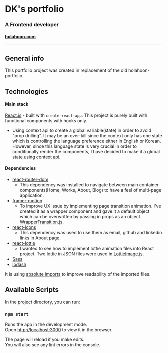 # DK's portfolio
### A Frontend developer
#### [holahoon.com](https://holahoon.com/)
---

## General info
This portfolio project was created in replacement of the old holahoon-portfolio.

## Technologies

#### Main stack
 [React.js](https://reactjs.org/) - built with `create-react-app`. This project is purely built with functional components with hooks only.
 - Using context api to create a global variable(state) in order to avoid "prop drilling". It may be an over-kill since the context only has one state which is controlling the language preference either in English or Korean. However, since this language state is very crucial in order to conditionally render the components, I have decided to make it a global state using context api.

#### Dependencies
- [react-router-dom](https://reactrouter.com/web/guides/quick-start)
  - This dependency was installed to navigate between main container components(Home, Works, About, Blog) to have a feel of multi-page application.
- [framer-motion](https://www.framer.com/motion/)
  - To improve UX issue by implementing page transition animation. I've created it as a wrapper component and gave it a default object which can be overwritten by passing in props as an object [WrapperTransition.js](./src/components/wrapperContainerTransition/WrapperTransition.js).
- [react-icons](https://react-icons.github.io/react-icons/)
  - This dependency was used to use them as email, github and linkedin links in About page.
- [react-lottie](https://github.com/chenqingspring/react-lottie#readme)
  - I wanted to see how to implement lottie animation files into React project. Two lottie in JSON files were used in [LottieImage.js](./src/components/lottieImage/LottieImage.js).
- [Sass](https://sass-lang.com/)
- [lodash](https://lodash.com/)

It is using [absolute imports](https://create-react-app.dev/docs/importing-a-component/) to improve readability of the imported files.

## Available Scripts

In the project directory, you can run:

### `npm start`

Runs the app in the development mode.<br />
Open [http://localhost:3000](http://localhost:3000) to view it in the browser.

The page will reload if you make edits.<br />
You will also see any lint errors in the console.
